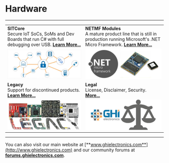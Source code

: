 # Hardware
---

|  |  |
|---|---|
| **SITCore** </br> Secure IoT SoCs, SoMs and Dev Boards that run C# with full debugging over USB. [**Learn More...**](sitcore/intro.md) | **NETMF Modules** </br> A mature product line that is still in production running Microsoft's .NET Micro Framework. [**Learn More...**](netmf/intro.md) |
| [![SITCore SC20100S](sitcore/images/secureIOT.jpg)](sitcore/intro.md) | [![G120](netmf/images/netmf-modules.jpg)](netmf/intro.md) |
| **Legacy** </br> Support for discontinued products. [**Learn More...**](legacy/intro.md)| **Legal** </br> License, Disclaimer, Security. [**More...**](../hardware/legal.md) |
| [![SITCore Dev Board](legacy/images/legacy-soms.jpg)](legacy/intro.md) | [![Legal](sitcore/images/legal.jpg)](../hardware/legal.md) |
***

You can also visit our main website at [**www.ghielectronics.com**](http://www.ghielectronics.com) and our community forums at [**forums.ghielectronics.com**](https://forums.ghielectronics.com/).